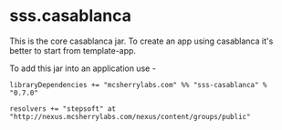 # sss.casablanca

This is the core casablanca jar. To create an app using casablanca it's better to start from template-app.

To add this jar into an application use - 

```
libraryDependencies += "mcsherrylabs.com" %% "sss-casablanca" % "0.7.0"

resolvers += "stepsoft" at "http://nexus.mcsherrylabs.com/nexus/content/groups/public"

```
